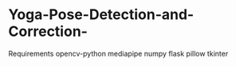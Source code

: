 # Yoga-Pose-Detection-and-Correction-
Requirements
opencv-python
mediapipe
numpy
flask
pillow
tkinter
